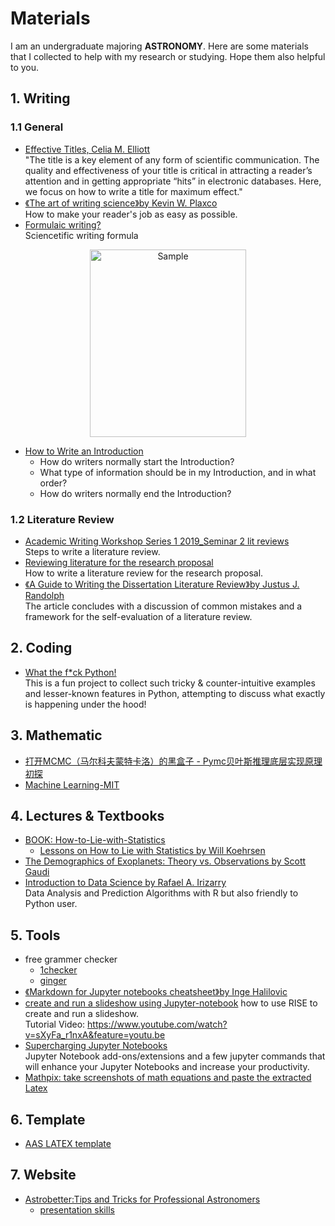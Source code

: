 Materials
=========

I am an undergraduate majoring **ASTRONOMY**. Here are some materials that I collected to help with my research or studying. Hope them also helpful to you.

## 1. Writing
### 1.1 General
* [Effective Titles, Celia M. Elliott](http://people.physics.illinois.edu/Celia/Titles.pdf)<br>
"The title is a key element of any form of scientific communication. The quality and effectiveness of your title is critical in attracting a reader’s attention and in getting appropriate “hits” in electronic databases. Here, we focus on how to write a title for maximum effect."
* [《The art of writing science》by Kevin W. Plaxco](https://onlinelibrary.wiley.com/doi/full/10.1002/pro.514)<br>
How to make your reader's job as easy as possible. 
* [Formulaic writing?](http://john.measey.com/Blog/2017/08/29/Formulaic-writing)<br>
Sciencetific writing formula
<p align="center">
	<img src="http://john.measey.com/media/9f512cb4-39bb-49ac-bcb9-03dc3c99bc0a/Nbg8Bg/Blog/Writing_formula.jpg" alt="Sample"  width="250" height="300">
	<p align="center">
	</p>
</p>

* [How to Write an Introduction](https://www.worldscientific.com/doi/suppl/10.1142/p605/suppl_file/p605_chap01.pdf)<br>
  * How do writers normally start the Introduction?<br>
  * What type of information should be in my Introduction, and in what order?<br>
  * How do writers normally end the Introduction?<br>
### 1.2 Literature Review
* [ Academic Writing Workshop Series 1 2019_Seminar 2 lit reviews](https://egrs.jcu.edu.au/workshops/academic-and-thesis-writing-workshops-series-1-2019/atww-seminar-2-literature-reviews/view)<br>
Steps to write a literature review.
* [Reviewing literature for the research proposal](https://lo.unisa.edu.au/mod/page/view.php?id=489316)<br>
How to write a literature review for the research proposal.
* [《A Guide to Writing the Dissertation Literature Review》by Justus J. Randolph](https://pareonline.net/pdf/v14n13.pdf)<br>
The article concludes with a discussion of common mistakes and a framework for the self-evaluation of a literature review.
## 2. Coding
* [What the f*ck Python! ](https://github.com/satwikkansal/wtfpython)<br>
This is a fun project to collect such tricky & counter-intuitive examples and lesser-known features in Python, attempting to discuss what exactly is happening under the hood!

## 3. Mathematic
* [打开MCMC（马尔科夫蒙特卡洛）的黑盒子 - Pymc贝叶斯推理底层实现原理初探 ](https://www.cnblogs.com/LittleHann/p/9550757.html)
* [Machine Learning-MIT](http://www.cs.cmu.edu/~tom/10701_sp11/lectures.shtml)
## 4. Lectures & Textbooks
* [BOOK: How-to-Lie-with-Statistics](http://faculty.neu.edu.cn/cc/zhangyf/papers/How-to-Lie-with-Statistics.pdf)<br>
  * [Lessons on How to Lie with Statistics by Will Koehrsen](https://towardsdatascience.com/lessons-from-how-to-lie-with-statistics-57060c0d2f19)
* [The Demographics of Exoplanets: Theory vs. Observations by Scott Gaudi](http://nexsci.caltech.edu/workshop/2015/talks/sagan_gaudi_2015_2.pdf)<br>
* [Introduction to Data Science by Rafael A. Irizarry](https://rafalab.github.io/dsbook/)<br>
Data Analysis and Prediction Algorithms with R but also friendly to Python user.
## 5. Tools
* free grammer checker
  * [1checker](http://www.1checker.com/Home/Index)
  * [ginger](https://www.gingersoftware.com/)
* [《Markdown for Jupyter notebooks cheatsheet》by Inge Halilovic](https://dataplatform.cloud.ibm.com/docs/content/wsj/analyze-data/markd-jupyter.html?linkInPage=true)<br>
* [create and run a slideshow using Jupyter-notebook](https://rise.readthedocs.io/en/maint-5.5/usage.html#creating-a-slideshow)
 how to use RISE to create and run a slideshow.<br>
 Tutorial Video: https://www.youtube.com/watch?v=sXyFa_r1nxA&feature=youtu.be
* [Supercharging Jupyter Notebooks](https://towardsdatascience.com/supercharging-jupyter-notebooks-e22f5ad7ca18)<br>
Jupyter Notebook add-ons/extensions and a few jupyter commands that will enhance your Jupyter Notebooks and increase your productivity.
* [Mathpix: take screenshots of math equations and paste the extracted Latex](https://mathpix.com/)
## 6. Template
* [AAS LATEX template](https://journals.aas.org/aastex-package-for-manuscript-preparation/)<br>
## 7. Website
* [Astrobetter:Tips and Tricks for Professional Astronomers](https://www.astrobetter.com/archives/)
	* [presentation skills](http://www.astrobetter.com/wiki/Presentation+Skills)
